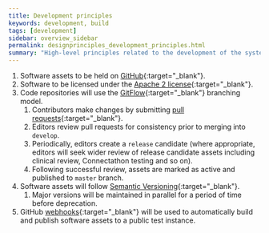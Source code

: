 ```yaml
---
title: Development principles
keywords: development, build
tags: [development]
sidebar: overview_sidebar
permalink: designprinciples_development_principles.html
summary: "High-level principles related to the development of the system"
---
```


1. Software assets to be held on [GitHub](https://github.com/nhsconnect){:target="_blank"}.
2. Software to be licensed under the [Apache 2 license](http://www.apache.org/licenses/LICENSE-2.0){:target="_blank"}.
3. Code repositories will use the [GitFlow](http://nvie.com/posts/a-successful-git-branching-model/){:target="_blank"} branching model.
	1. Contributors make changes by submitting [pull requests](https://help.github.com/articles/using-pull-requests/){:target="_blank"}.
	2. Editors review pull requests for consistency prior to merging into `develop`.
	3. Periodically, editors create a `release` candidate (where appropriate, editors will seek wider review of release candidate assets including clinical review, Connectathon testing and so on).
	4. Following successful review, assets are marked as active and published to `master` branch. 
8. Software assets will follow [Semantic Versioning](http://semver.org/){:target="_blank"}.
	1. Major versions will be maintained in parallel for a period of time before deprecation.
9. GitHub [webhooks](https://developer.github.com/webhooks/){:target="_blank"} will be used to automatically build and publish software assets to a public test instance.
